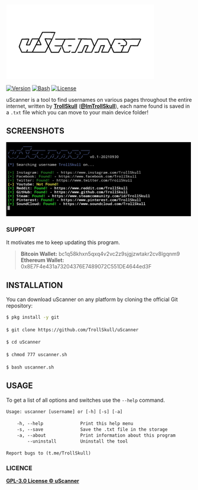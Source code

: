 <p align="left">
<img src="/resources/uscanner.png" width="400" height="200"/>

[![Version](https://img.shields.io/badge/Version-0.1%2020210930-blue)]()
[![Bash](https://img.shields.io/badge/Made%20with-Bash-green)]()
[![License](https://img.shields.io/badge/License-GPL%203.0-yellow)]()

uScanner is a tool to find usernames on various pages throughout the entire internet, written by **[TrollSkull](https://github.com/TrollSkull)** (**[@ImTrollSkull](https://twitter.com/ImTrollSkull)**), each name found is saved in a `.txt` file which you can move to your main device folder!


## SCREENSHOTS

<img src="/resources/screenshot.jpg" width="500" height="200"/>

### SUPPORT

It motivates me to keep updating this program.

> **Bitcoin Wallet:** bc1q58khxn5qxq4v2vc2z9sjgjzwtakr2cv8lgqnm9 </br>
> **Ethereum Wallet:** 0x8E7F4e431a73204376E7489072C551DE4644ed3F

## INSTALLATION

You can download uScanner on any platform by cloning the official Git repository:

```bash
$ pkg install -y git 

$ git clone https://github.com/TrollSkull/uScanner

$ cd uScanner
    
$ chmod 777 uscanner.sh
    
$ bash uscanner.sh
```

## USAGE

To get a list of all options and switches use the `--help` command.

    Usage: uscanner [username] or [-h] [-s] [-a]

        -h, --help              Print this help menu
        -s, --save              Save the .txt file in the storage
        -a, --about             Print information about this program
            --uninstall         Uninstall the tool

    Report bugs to (t.me/TrollSkull)
    
### LICENCE

**[GPL-3.0 License © uScanner](https://github.com/TrollSkull/uScanner/blob/main/LICENSE)**
